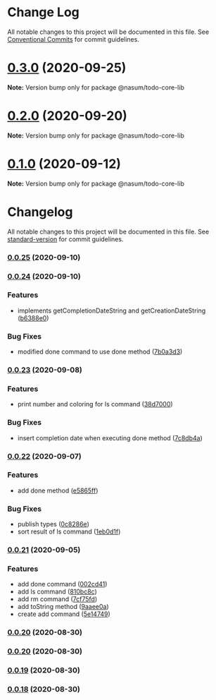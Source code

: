 # Change Log

All notable changes to this project will be documented in this file.
See [Conventional Commits](https://conventionalcommits.org) for commit guidelines.

# [0.3.0](https://github.com/nasum/todo-tools/compare/v0.2.2...v0.3.0) (2020-09-25)

**Note:** Version bump only for package @nasum/todo-core-lib





# [0.2.0](https://github.com/nasum/todo-tools/compare/v0.1.0...v0.2.0) (2020-09-20)

**Note:** Version bump only for package @nasum/todo-core-lib





# [0.1.0](https://github.com/nasum/todo-tools/compare/v0.0.25...v0.1.0) (2020-09-12)

**Note:** Version bump only for package @nasum/todo-core-lib





# Changelog

All notable changes to this project will be documented in this file. See [standard-version](https://github.com/conventional-changelog/standard-version) for commit guidelines.

### [0.0.25](https://github.com/nasum/todo-tools/compare/v0.0.24...v0.0.25) (2020-09-10)

### [0.0.24](https://github.com/nasum/todo-tools/compare/v0.0.23...v0.0.24) (2020-09-10)


### Features

* implements getCompletionDateString and getCreationDateString ([b6388e0](https://github.com/nasum/todo-tools/commit/b6388e056369fee792d727dfeabbf022f5a99dfb))


### Bug Fixes

* modified done command to use done method ([7b0a3d3](https://github.com/nasum/todo-tools/commit/7b0a3d35d44d1320c21429ca0c8a7b3196a7b5b5))

### [0.0.23](https://github.com/nasum/todo-tools/compare/v0.0.22...v0.0.23) (2020-09-08)


### Features

* print number and coloring for ls command ([38d7000](https://github.com/nasum/todo-tools/commit/38d7000b0feeee8a3cdd61e49450935da9e476fa))


### Bug Fixes

* insert completion date when executing done method ([7c8db4a](https://github.com/nasum/todo-tools/commit/7c8db4a8e79e99e670cb3f5de2fff1e754903de8))

### [0.0.22](https://github.com/nasum/todo-tools/compare/v0.0.21...v0.0.22) (2020-09-07)


### Features

* add done method ([e5865ff](https://github.com/nasum/todo-tools/commit/e5865ff0e14de5179f8fc238ed3172421d002314))


### Bug Fixes

* publish types ([0c8286e](https://github.com/nasum/todo-tools/commit/0c8286ecabb99303736458661ca49087e2fd3fe3))
* sort result of ls command ([1eb0d1f](https://github.com/nasum/todo-tools/commit/1eb0d1f60265f4d22d4f790913c7b48ca4cae870))

### [0.0.21](https://github.com/nasum/todo-tools/compare/v0.0.20...v0.0.21) (2020-09-05)


### Features

* add done command ([002cd41](https://github.com/nasum/todo-tools/commit/002cd417f61eb5983fd190bf41cf61f715f179b3))
* add ls command ([810bc8c](https://github.com/nasum/todo-tools/commit/810bc8cdd80a6e58ed207644d884a5100998cb2c))
* add rm command ([7cf75fd](https://github.com/nasum/todo-tools/commit/7cf75fd3b5c19cfcfd331d36379b41e9c3a7129a))
* add toString method ([9aaee0a](https://github.com/nasum/todo-tools/commit/9aaee0ac75d4b9d2c92b3313718c82dc378de2f1))
* create add command ([5e14749](https://github.com/nasum/todo-tools/commit/5e14749f546fe61d84c5168d05d3f70f2c2f75df))

### [0.0.20](https://github.com/nasum/todo-tools/compare/v0.0.19...v0.0.20) (2020-08-30)

### [0.0.20](https://github.com/nasum/todo-tools/compare/v0.0.19...v0.0.20) (2020-08-30)

### [0.0.19](https://github.com/nasum/todo-tools/compare/v0.0.17...v0.0.19) (2020-08-30)

### [0.0.18](https://github.com/nasum/todo-tools/compare/v0.0.17...v0.0.18) (2020-08-30)

